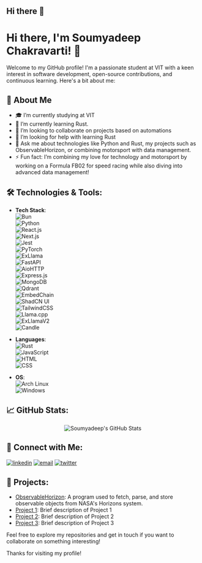 ## Hi there 👋  
# Hi there, I'm Soumyadeep Chakravarti! 👋

Welcome to my GitHub profile! I'm a passionate student at VIT with a keen interest in software development, open-source contributions, and continuous learning. Here's a bit about me:

## 🚀 About Me  
- 🎓 I’m currently studying at VIT  
- 🌱 I’m currently learning Rust.  
- 👯 I’m looking to collaborate on projects based on automations  
- 🤔 I’m looking for help with learning Rust  
- 💬 Ask me about technologies like Python and Rust, my projects such as ObservableHorizon, or combining motorsport with data management.
- ⚡ Fun fact: I’m combining my love for technology and motorsport by working on a Formula FB02 for speed racing while also diving into advanced data management!

## 🛠️ Technologies & Tools:
- **Tech Stack**:  
  ![Bun](https://img.shields.io/badge/-Bun-05122A?style=flat&logo=bun)  
  ![Python](https://img.shields.io/badge/-Python-05122A?style=flat&logo=python)  
  ![React.js](https://img.shields.io/badge/-React-05122A?style=flat&logo=react)  
  ![Next.js](https://img.shields.io/badge/-Next.js-05122A?style=flat&logo=next.js)  
  ![Jest](https://img.shields.io/badge/-Jest-05122A?style=flat&logo=jest)  
  ![PyTorch](https://img.shields.io/badge/-PyTorch-05122A?style=flat&logo=pytorch)  
  ![ExLlama](https://img.shields.io/badge/-ExLlama-05122A?style=flat&logo=python)  
  ![FastAPI](https://img.shields.io/badge/-FastAPI-05122A?style=flat&logo=fastapi)  
  ![AioHTTP](https://img.shields.io/badge/-AioHTTP-05122A?style=flat&logo=python)  
  ![Express.js](https://img.shields.io/badge/-Express-05122A?style=flat&logo=express)  
  ![MongoDB](https://img.shields.io/badge/-MongoDB-05122A?style=flat&logo=mongodb)  
  ![Qdrant](https://img.shields.io/badge/-Qdrant-05122A?style=flat&logo=python)  
  ![EmbedChain](https://img.shields.io/badge/-EmbedChain-05122A?style=flat&logo=python)  
  ![ShadCN UI](https://img.shields.io/badge/-ShadCN_UI-05122A?style=flat&logo=python)  
  ![TailwindCSS](https://img.shields.io/badge/-TailwindCSS-05122A?style=flat&logo=tailwindcss)  
  ![Llama.cpp](https://img.shields.io/badge/-Llama.cpp-05122A?style=flat&logo=python)  
  ![ExLlamaV2](https://img.shields.io/badge/-ExLlamaV2-05122A?style=flat&logo=python)  
  ![Candle](https://img.shields.io/badge/-Candle-05122A?style=flat&logo=python)  

- **Languages**:  
  ![Rust](https://img.shields.io/badge/-Rust-05122A?style=flat&logo=rust)  
  ![JavaScript](https://img.shields.io/badge/-JavaScript-05122A?style=flat&logo=javascript)  
  ![HTML](https://img.shields.io/badge/-HTML-05122A?style=flat&logo=html5)  
  ![CSS](https://img.shields.io/badge/-CSS-05122A?style=flat&logo=css3)  

- **OS**:  
  ![Arch Linux](https://img.shields.io/badge/-Arch_Linux-05122A?style=flat&logo=archlinux)  
  ![Windows](https://img.shields.io/badge/-Windows-05122A?style=flat&logo=windows)  

## 📈 GitHub Stats:  
<p align="center">  
  <img src="https://github-readme-stats.vercel.app/api?username=Soumyadeep-Chakravarti&show_icons=true&theme=radical" alt="Soumyadeep's GitHub Stats" />  
</p>

## 🔗 Connect with Me:  
<p align="left">  
<a href="https://linkedin.com/in/soumyadeep-chakravarti-03237028a/" target="blank"><img align="center" src="https://img.shields.io/badge/-LinkedIn-0077B5?style=flat&logo=Linkedin&logoColor=white" alt="linkedin" /></a>  
<a href="mailto:soumyadeepsai1@gmail.com" target="blank"><img align="center" src="https://img.shields.io/badge/-Email-D14836?style=flat&logo=Gmail&logoColor=white" alt="email"/></a>  
<a href="https://twitter.com/Chakravarti_x" target="blank"><img align="center" src="https://img.shields.io/badge/-Twitter-1DA1F2?style=flat&logo=Twitter&logoColor=white" alt="twitter" /></a>  
</p>

## 📂 Projects:  
- [ObservableHorizon](https://github.com/Soumyadeep-Chakravarti/ObservableHorizon): A program used to fetch, parse, and store observable objects from NASA's Horizons system.  
- [Project 1](https://github.com/Soumyadeep-Chakravarti/Project1): Brief description of Project 1  
- [Project 2](https://github.com/Soumyadeep-Chakravarti/Project2): Brief description of Project 2  
- [Project 3](https://github.com/Soumyadeep-Chakravarti/Project3): Brief description of Project 3  

Feel free to explore my repositories and get in touch if you want to collaborate on something interesting!

Thanks for visiting my profile!
